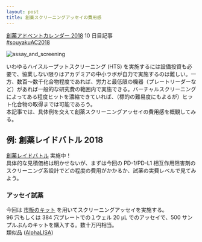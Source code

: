 ```yaml
---
layout: post
title: 創薬スクリーニングアッセイの費用感
---
```


[創薬アドベントカレンダー 2018](https://adventar.org/calendars/3041) 10 日目記事  
[#souyakuAC2018](https://twitter.com/search?q=%23souyakuAC2018)  
  
![assay_and_screening](https://user-images.githubusercontent.com/33997698/49732006-7b753780-fcc0-11e8-801b-1206ee214d1a.png)  
  
いわゆるハイスループットスクリーニング (HTS) を実施するには設備投資も必要で、協業しない限りはアカデミアの中小ラボが自力で実施するのは難しい。一方、数百～数千化合物程度であれば、労力と最低限の機器（プレートリーダーなど）があれば一般的な研究費の範囲内で実施できる。バーチャルスクリーニングによってある程度ヒットを濃縮できていれば、（標的の難易度にもよるが）ヒット化合物の取得までは可能であろう。  
本記事では、具体例を交えて創薬スクリーニングアッセイの費用感を概観してみる。

## 例: 創薬レイドバトル 2018
[創薬レイドバトル](https://gist.github.com/souyakuchan/7f9add656d9d6b91f02f6939b88aa2c8) 実施中！  
具体的な見積価格は明かせないが、まずは今回の PD-1/PD-L1 相互作用阻害剤のスクリーニング系設計でどの程度の費用がかかるか、試薬の実費レベルで見てみよう。  
### アッセイ試薬
今回は [市販のキット](https://www.cisbio.com/japan/drug-discovery/human-pd1pd-l1-biochemical-interaction-assay) を用いてスクリーニングアッセイを実施する。  
96 穴もしくは 384 穴プレートでの１ウェル 20 μL でのアッセイで、500 サンプルぶんのキットを購入する。数十万円相当。  
類似品 ([AlphaLISA](http://www.perkinelmer.com/product/alphalisa-pd-1-pd-l1-kit-500pts-al356c)) 



